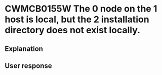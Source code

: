 # CWMCB0155W The 0 node on the 1 host is local, but the 2 installation directory does not exist locally.

## Explanation

## User response